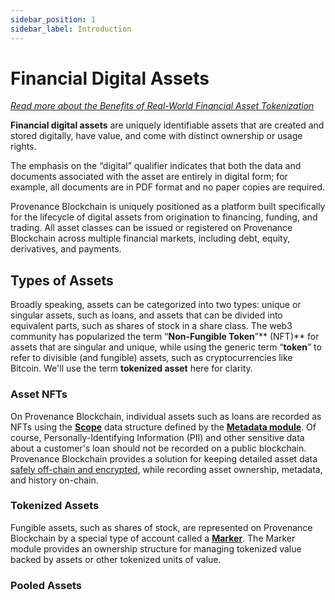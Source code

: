```yaml
---
sidebar_position: 1
sidebar_label: Introduction
---
```


# Financial Digital Assets

[_Read more about the Benefits of Real-World Financial Asset Tokenization_](https://provenance.io/learn/posts/basics-of-real-world-financial-a)

**Financial digital assets** are uniquely identifiable assets that are created and stored digitally, have value, and come with distinct ownership or usage rights.

The emphasis on the “digital” qualifier indicates that both the data and documents associated with the asset are entirely in digital form; for example, all documents are in PDF format and no paper copies are required.

Provenance Blockchain is uniquely positioned as a platform built specifically for the lifecycle of digital assets from origination to financing, funding, and trading. All asset classes can be issued or registered on Provenance Blockchain across multiple financial markets, including debt, equity, derivatives, and payments.


## Types of Assets

Broadly speaking, assets can be categorized into two types: unique or singular assets, such as loans, and assets that 
can be divided into equivalent parts, such as shares of stock in a share class. The web3 community has popularized 
the term “**Non-Fungible Token**”** (NFT)** for assets that are singular and unique, while using the generic 
term “**token**”  to refer to divisible (and fungible) assets, such as cryptocurrencies like Bitcoin. We'll use the term **tokenized asset**
here for clarity.

### Asset NFTs

On Provenance Blockchain, individual assets such as loans are recorded as NFTs using the [**Scope**](https://github.com/provenance-io/provenance/blob/main/proto/provenance/metadata/v1/scope.proto#L70) 
data structure defined by the [**Metadata module**](https://github.com/provenance-io/provenance/tree/main/x/metadata/spec). 
Of course, Personally-Identifying Information (PII) and other sensitive data about a customer's loan should not be 
recorded on a public blockchain. Provenance Blockchain provides a solution for keeping detailed asset data [safely
off-chain and encrypted](/docs/pb/p8e/overview/), while recording asset ownership, metadata, and history on-chain.

### Tokenized Assets

Fungible assets, such as shares of stock, are represented on Provenance Blockchain by a special type of account called
a [**Marker**](/docs/pb/modules/marker-module). The Marker module provides an ownership structure for managing tokenized value backed by assets or other tokenized units of value.

### Pooled Assets

